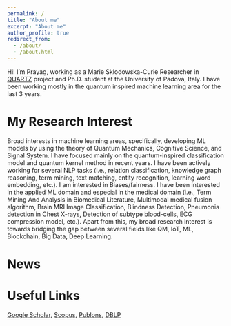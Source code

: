 ```yaml
---
permalink: /
title: "About me"
excerpt: "About me"
author_profile: true
redirect_from: 
  - /about/
  - /about.html
---
```


Hi! I’m Prayag, working as a Marie Sklodowska-Curie Researcher in [QUARTZ](http://www.quartz-itn.eu/about) project and Ph.D. student at the University of Padova, Italy. I have been working mostly in the quantum inspired machine learning area for the last 3 years. 

My Research Interest
======

Broad interests in machine learning areas, specifically, developing ML models by using the theory of  Quantum Mechanics, Cognitive Science, and Signal System. I have focused mainly on the quantum-inspired classification model and quantum kernel method in recent years. I have been actively working for several NLP tasks (i.e., relation classification, knowledge graph reasoning, term mining, text matching, entity recognition, learning word embedding, etc.). I am interested in Biases/fairness. I have been interested in the applied ML domain and especial in the medical domain (i.e., Term Mining And Analysis in Biomedical Literature, Multimodal medical fusion algorithm, Brain MRI Image Classification, Blindness Detection, Pneumonia detection in Chest X-rays, Detection of subtype blood-cells, ECG compression model, etc.).  Apart from this, my broad research interest is towards bridging the gap between several fields like QM, IoT, ML, Blockchain, Big Data, Deep Learning. 




News
======



Useful Links
======

[Google Scholar](https://scholar.google.it/citations?hl=en&user=sDnmJ_YAAAAJ&view_op=list_works&sortby=pubdate), [Scopus](https://www.scopus.com/authid/detail.uri?authorId=57193601962), [Publons](https://publons.com/researcher/2062944/prayag-tiwari/), [DBLP](https://dblp.org/pid/198/3643.html)
